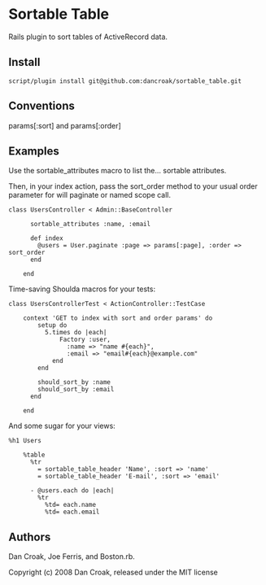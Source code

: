Sortable Table
==============

Rails plugin to sort tables of ActiveRecord data.

Install
-------

    script/plugin install git@github.com:dancroak/sortable_table.git

Conventions
-----------

params[:sort] and params[:order]

Examples
--------

Use the sortable_attributes macro to list the... sortable attributes.

Then, in your index action, pass the sort_order method to your usual
order parameter for will paginate or named scope call.

    class UsersController < Admin::BaseController

		  sortable_attributes :name, :email

		  def index
		    @users = User.paginate :page => params[:page], :order => sort_order
		  end
		
		end

Time-saving Shoulda macros for your tests:

    class UsersControllerTest < ActionController::TestCase

    	context 'GET to index with sort and order params' do
		    setup do
		      5.times do |each|
			      Factory :user,
			        :name => "name #{each}",
			        :email => "email#{each}@example.com"
			    end
		    end

		    should_sort_by :name
		    should_sort_by :email
		  end
		
		end

And some sugar for your views:

    %h1 Users

		%table
		  %tr
		    = sortable_table_header 'Name', :sort => 'name'
		    = sortable_table_header 'E-mail', :sort => 'email'

		  - @users.each do |each|
		    %tr
		      %td= each.name
		      %td= each.email

Authors
-------

Dan Croak, Joe Ferris, and Boston.rb.

Copyright (c) 2008 Dan Croak, released under the MIT license
